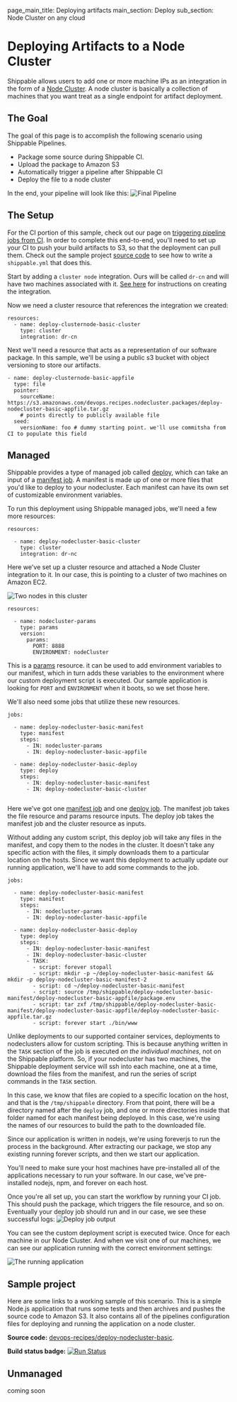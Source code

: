 page_main_title: Deploying artifacts
main_section: Deploy
sub_section: Node Cluster on any cloud

# Deploying Artifacts to a Node Cluster
Shippable allows users to add one or more machine IPs as an integration in the form of a [Node Cluster](../platform/int-node-cluster).  A node cluster is basically a collection of machines that you want treat as a single endpoint for artifact deployment.

## The Goal
The goal of this page is to accomplish the following scenario using Shippable Pipelines.

- Package some source during Shippable CI.
- Upload the package to Amazon S3
- Automatically trigger a pipeline after Shippable CI
- Deploy the file to a node cluster

In the end, your pipeline will look like this:
<img src="../../images/deploy/nodecluster/basic-final-pipeline.png" alt="Final Pipeline">


## The Setup

For the CI portion of this sample, check out our page on [triggering pipeline jobs from CI](../ci/trigger-pipeline-jobs).  In order to complete this end-to-end, you'll need to set up your CI to push your build artifacts to S3, so that the deployment can pull them.  Check out the sample project [source code](https://github.com/devops-recipes/deploy-nodecluster-basic) to see how to write a `shippable.yml` that does this.

Start by adding a `cluster node` integration.  Ours will be called `dr-cn` and will have two machines associated with it.  [See here](../platform/int-node-cluster) for instructions on creating the integration.

Now we need a cluster resource that references the integration we created:

```
resources:
  - name: deploy-clusternode-basic-cluster
    type: cluster
    integration: dr-cn

```

Next we'll need a resource that acts as a representation of our software package.  In this sample, we'll be using a public s3 bucket with object versioning to store our artifacts.
```
- name: deploy-clusternode-basic-appfile
  type: file
  pointer:
    sourceName: https://s3.amazonaws.com/devops.recipes.nodecluster.packages/deploy-nodecluster-basic-appfile.tar.gz
    # points directly to publicly available file
  seed:
    versionName: foo # dummy starting point. we'll use commitsha from CI to populate this field
```

## Managed
Shippable provides a type of managed job called [deploy](../platform/jobs-deploy), which can take an input of a [manifest job](../platform/jobs-manifest).  A manifest is made up of one or more files that you'd like to deploy to your nodecluster.  Each manifest can have its own set of customizable environment variables.

To run this deployment using Shippable managed jobs, we'll need a few more resources:

```
resources:

  - name: deploy-nodecluster-basic-cluster
    type: cluster
    integration: dr-nc
```

Here we've set up a cluster resource and attached a Node Cluster integration to it.  In our case, this is pointing to a cluster of two machines on Amazon EC2.

<img src="../../images/deploy/nodecluster/nodecluster-int.png" alt="Two nodes in this cluster">

```
resources:

  - name: nodecluster-params
    type: params
    version:
      params:
        PORT: 8888
        ENVIRONMENT: nodeCluster
```
This is a [params](../platform/workflow/resource/params) resource. it can be used to add environment variables to our manifest, which in turn adds these variables to the environment where our custom deployment script is executed.  Our sample application is looking for `PORT` and `ENVIRONMENT` when it boots, so we set those here.

We'll also need some jobs that utilize these new resources.
```
jobs:

  - name: deploy-nodecluster-basic-manifest
    type: manifest
    steps:
      - IN: nodecluster-params
      - IN: deploy-nodecluster-basic-appfile

  - name: deploy-nodecluster-basic-deploy
    type: deploy
    steps:
      - IN: deploy-nodecluster-basic-manifest
      - IN: deploy-nodecluster-basic-cluster


```

Here we've got one [manifest job](../platform/jobs-manifest) and one [deploy job](../platform/jobs-deploy).  The manifest job takes the file resource and params resource inputs.  The deploy job takes the manifest job and the cluster resource as inputs.

Without adding any custom script, this deploy job will take any files in the manifest, and copy them to the nodes in the cluster.  It doesn't take any specific action with the files, it simply downloads them to a particular location on the hosts.  Since we want this deployment to actually update our running application, we'll have to add some commands to the job.

```
jobs:

  - name: deploy-nodecluster-basic-manifest
    type: manifest
    steps:
      - IN: nodecluster-params
      - IN: deploy-nodecluster-basic-appfile

  - name: deploy-nodecluster-basic-deploy
    type: deploy
    steps:
      - IN: deploy-nodecluster-basic-manifest
      - IN: deploy-nodecluster-basic-cluster
      - TASK:
        - script: forever stopall
        - script: mkdir -p ~/deploy-nodecluster-basic-manifest && mkdir -p deploy-nodecluster-basic-manifest-2
        - script: cd ~/deploy-nodecluster-basic-manifest
        - script: source /tmp/shippable/deploy-nodecluster-basic-manifest/deploy-nodecluster-basic-appfile/package.env
        - script: tar zxf /tmp/shippable/deploy-nodecluster-basic-manifest/deploy-nodecluster-basic-appfile/deploy-nodecluster-basic-appfile.tar.gz
        - script: forever start ./bin/www
```

Unlike deployments to our supported container services, deployments to nodeclusters allow for custom scripting.  This is because anything written in the `TASK` section of the job is executed *on the individual machines*, not on the Shippable platform.  So, if your nodecluster has two machines, the Shippable deployment service will ssh into each machine, one at a time, download the files from the manifest, and run the series of script commands in the `TASK` section.

In this case, we know that files are copied to a specific location on the host, and that is the `/tmp/shippable` directory.  From that point, there will be a directory named after the `deploy` job, and one or more directories inside that folder named for each manifest being deployed.  In this case, we're using the names of our resources to build the path to the downloaded file.

Since our application is written in nodejs, we're using foreverjs to run the process in the background.  After extracting our package, we stop any existing running forever scripts, and then we start our application.

You'll need to make sure your host machines have pre-installed all of the applications necessary to run your software.  In our case, we've pre-installed nodejs, npm, and forever on each host.

Once you're all set up, you can start the workflow by running your CI job.  This should push the package, which triggers the file resource, and so on.  Eventually your deploy job should run and in our case, we see these successful logs:
<img src="../../images/deploy/nodecluster/deploy-logs.png" alt="Deploy job output">

You can see the custom deployment script is executed twice. Once for each machine in our Node Cluster.  And when we visit one of our machines, we can see our application running with the correct environment settings:

<img src="../../images/deploy/nodecluster/running-application.png" alt="The running application">


## Sample project

Here are some links to a working sample of this scenario. This is a simple Node.js application that runs some tests and then archives and pushes the source code to Amazon S3. It also contains all of the pipelines configuration files for deploying and running the application on a node cluster.

**Source code:**  [devops-recipes/deploy-nodecluster-basic](https://github.com/devops-recipes/deploy-nodecluster-basic).

**Build status badge:** [![Run Status](https://api.shippable.com/projects/59023242cd25170600356e72/badge?branch=master)](https://app.shippable.com/github/devops-recipes/deploy-nodecluster-basic)


## Unmanaged
 coming soon
